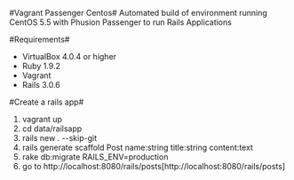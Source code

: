 #Vagrant Passenger Centos#
Automated build of environment running CentOS 5.5 with Phusion Passenger to run Rails Applications

#Requirements#
- VirtualBox 4.0.4 or higher
- Ruby 1.9.2
- Vagrant
- Rails 3.0.6

#Create a rails app#
1.  vagrant up
2.  cd data/railsapp
3.  rails new . --skip-git 
4.  rails generate scaffold Post name:string title:string content:text
5.  rake db:migrate RAILS_ENV=production
6.  go to http://localhost:8080/rails/posts[http://localhost:8080/rails/posts]
